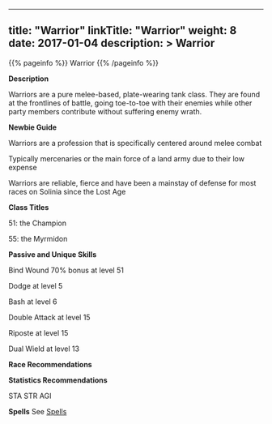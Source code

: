 
---
title: "Warrior"
linkTitle: "Warrior"
weight: 8
date: 2017-01-04
description: >
 Warrior
---

{{% pageinfo %}}
Warrior
{{% /pageinfo %}}

**Description**

Warriors are a pure melee-based, plate-wearing tank class. They are found at the frontlines of battle, going toe-to-toe with their enemies while other party members contribute without suffering enemy wrath. 

**Newbie Guide**

Warriors are a profession that is specifically centered around melee combat 

Typically mercenaries or the main force of a land army due to their low expense 

Warriors are reliable, fierce and have been a mainstay of defense for most races on Solinia since the Lost Age 

**Class Titles**

51: the Champion 

55: the Myrmidon 

**Passive and Unique Skills**

Bind Wound 70% bonus at level 51

Dodge at level 5 

Bash at level 6

Double Attack at level 15 

Riposte at level 15 

Dual Wield at level 13 

**Race Recommendations**

**Statistics Recommendations**

STA STR AGI

**Spells**
See [Spells](../../spells)   


